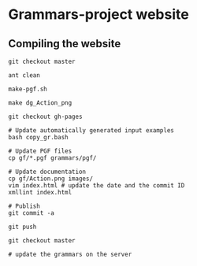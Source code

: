 Grammars-project website
========================

Compiling the website
---------------------

	git checkout master

	ant clean

	make-pgf.sh

	make dg_Action_png

	git checkout gh-pages

	# Update automatically generated input examples
	bash copy_gr.bash

	# Update PGF files
	cp gf/*.pgf grammars/pgf/

	# Update documentation
	cp gf/Action.png images/
	vim index.html # update the date and the commit ID
	xmllint index.html

	# Publish
	git commit -a

	git push

	git checkout master

	# update the grammars on the server
